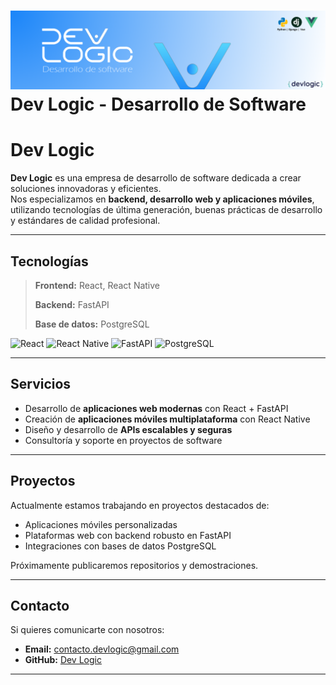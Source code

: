 # ![Logo](bannerdev.png) Dev Logic - Desarrollo de Software

# Dev Logic

**Dev Logic** es una empresa de desarrollo de software dedicada a crear soluciones innovadoras y eficientes.  
Nos especializamos en **backend, desarrollo web y aplicaciones móviles**, utilizando tecnologías de última generación, buenas prácticas de desarrollo y estándares de calidad profesional.

---

## Tecnologías

> <p><strong>Frontend:</strong> React, React Native</p>  
> <p><strong>Backend:</strong> FastAPI</p>  
> <p><strong>Base de datos:</strong> PostgreSQL</p>  

<p>
  <img src="https://img.shields.io/badge/React-18-blue?logo=react&logoColor=white" alt="React" />
  <img src="https://img.shields.io/badge/React%20Native-0.73-61DAFB?logo=react&logoColor=black" alt="React Native" />
  <img src="https://img.shields.io/badge/FastAPI-0.110-009688?logo=fastapi&logoColor=white" alt="FastAPI" />
  <img src="https://img.shields.io/badge/PostgreSQL-16-blue?logo=postgresql&logoColor=white" alt="PostgreSQL" />
</p>

---

## Servicios

- Desarrollo de **aplicaciones web modernas** con React + FastAPI  
- Creación de **aplicaciones móviles multiplataforma** con React Native  
- Diseño y desarrollo de **APIs escalables y seguras**  
- Consultoría y soporte en proyectos de software  

---

## Proyectos

Actualmente estamos trabajando en proyectos destacados de:  
- Aplicaciones móviles personalizadas  
- Plataformas web con backend robusto en FastAPI  
- Integraciones con bases de datos PostgreSQL  

Próximamente publicaremos repositorios y demostraciones.

---

## Contacto

Si quieres comunicarte con nosotros:  
- **Email:** contacto.devlogic@gmail.com  
- **GitHub:** [Dev Logic](https://github.com/Dev-Logic-Desarrollo-de-software)  

---
